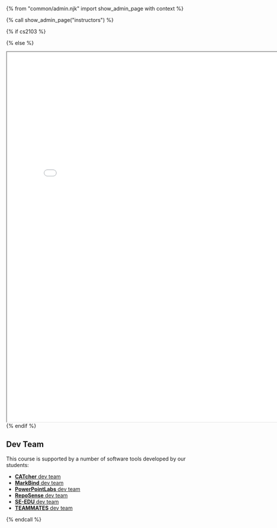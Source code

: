 {% from "common/admin.njk" import show_admin_page with context %}

{% call show_admin_page("instructors") %}
<div id="main">
{% if cs2103 %}

<include src="tutors-info.md" />

{% else %}
<iframe src="{{ url_instructors }}" width="800" height="1000" ></iframe>
{% endif %}


## Dev Team

This course is supported by a number of software tools developed by our students:

* [**CATcher** dev team](https://github.com/CATcher-org/CATcher#current-dev-team)
* [**MarkBind** dev team](https://markbind.org/about.html)
* [**PowerPointLabs** dev team](https://www.comp.nus.edu.sg/~pptlabs/contact.html)
* [**RepoSense** dev team](https://reposense.org/about.html)
* [**SE-EDU** dev team](https://se-education.org/docs/team.html)
* [**TEAMMATES** dev team](https://teammatesv4.appspot.com/web/front/about)

</div>

{% endcall %}
